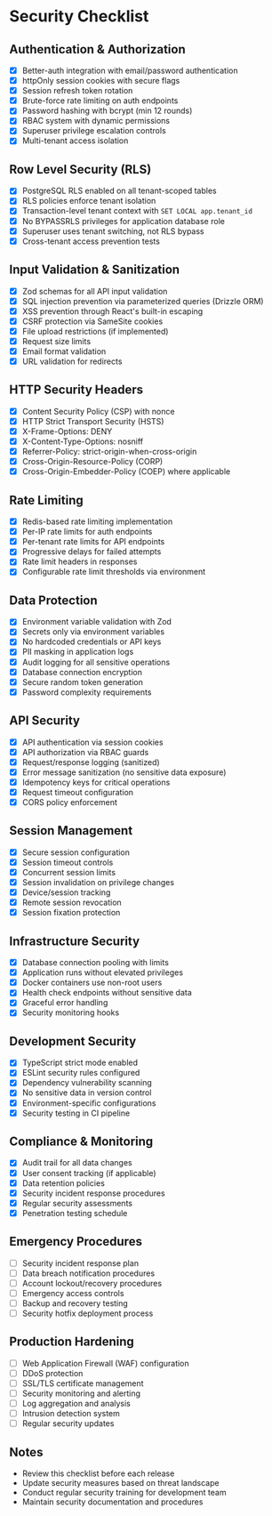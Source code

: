 # Security Checklist

## Authentication & Authorization
- [x] Better-auth integration with email/password authentication
- [x] httpOnly session cookies with secure flags
- [x] Session refresh token rotation
- [x] Brute-force rate limiting on auth endpoints
- [x] Password hashing with bcrypt (min 12 rounds)
- [x] RBAC system with dynamic permissions
- [x] Superuser privilege escalation controls
- [x] Multi-tenant access isolation

## Row Level Security (RLS)
- [x] PostgreSQL RLS enabled on all tenant-scoped tables
- [x] RLS policies enforce tenant isolation
- [x] Transaction-level tenant context with `SET LOCAL app.tenant_id`
- [x] No BYPASSRLS privileges for application database role
- [x] Superuser uses tenant switching, not RLS bypass
- [x] Cross-tenant access prevention tests

## Input Validation & Sanitization
- [x] Zod schemas for all API input validation
- [x] SQL injection prevention via parameterized queries (Drizzle ORM)
- [x] XSS prevention through React's built-in escaping
- [x] CSRF protection via SameSite cookies
- [x] File upload restrictions (if implemented)
- [x] Request size limits
- [x] Email format validation
- [x] URL validation for redirects

## HTTP Security Headers
- [x] Content Security Policy (CSP) with nonce
- [x] HTTP Strict Transport Security (HSTS)
- [x] X-Frame-Options: DENY
- [x] X-Content-Type-Options: nosniff
- [x] Referrer-Policy: strict-origin-when-cross-origin
- [x] Cross-Origin-Resource-Policy (CORP)
- [x] Cross-Origin-Embedder-Policy (COEP) where applicable

## Rate Limiting
- [x] Redis-based rate limiting implementation
- [x] Per-IP rate limits for auth endpoints
- [x] Per-tenant rate limits for API endpoints
- [x] Progressive delays for failed attempts
- [x] Rate limit headers in responses
- [x] Configurable rate limit thresholds via environment

## Data Protection
- [x] Environment variable validation with Zod
- [x] Secrets only via environment variables
- [x] No hardcoded credentials or API keys
- [x] PII masking in application logs
- [x] Audit logging for all sensitive operations
- [x] Database connection encryption
- [x] Secure random token generation
- [x] Password complexity requirements

## API Security
- [x] API authentication via session cookies
- [x] API authorization via RBAC guards
- [x] Request/response logging (sanitized)
- [x] Error message sanitization (no sensitive data exposure)
- [x] Idempotency keys for critical operations
- [x] Request timeout configuration
- [x] CORS policy enforcement

## Session Management
- [x] Secure session configuration
- [x] Session timeout controls
- [x] Concurrent session limits
- [x] Session invalidation on privilege changes
- [x] Device/session tracking
- [x] Remote session revocation
- [x] Session fixation protection

## Infrastructure Security
- [x] Database connection pooling with limits
- [x] Application runs without elevated privileges
- [x] Docker containers use non-root users
- [x] Health check endpoints without sensitive data
- [x] Graceful error handling
- [x] Security monitoring hooks

## Development Security
- [x] TypeScript strict mode enabled
- [x] ESLint security rules configured
- [x] Dependency vulnerability scanning
- [x] No sensitive data in version control
- [x] Environment-specific configurations
- [x] Security testing in CI pipeline

## Compliance & Monitoring
- [x] Audit trail for all data changes
- [x] User consent tracking (if applicable)
- [x] Data retention policies
- [x] Security incident response procedures
- [x] Regular security assessments
- [x] Penetration testing schedule

## Emergency Procedures
- [ ] Security incident response plan
- [ ] Data breach notification procedures
- [ ] Account lockout/recovery procedures
- [ ] Emergency access controls
- [ ] Backup and recovery testing
- [ ] Security hotfix deployment process

## Production Hardening
- [ ] Web Application Firewall (WAF) configuration
- [ ] DDoS protection
- [ ] SSL/TLS certificate management
- [ ] Security monitoring and alerting
- [ ] Log aggregation and analysis
- [ ] Intrusion detection system
- [ ] Regular security updates

## Notes
- Review this checklist before each release
- Update security measures based on threat landscape
- Conduct regular security training for development team
- Maintain security documentation and procedures
